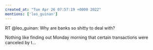 ```yaml
---
created_at: "Tue Apr 26 07:57:19 +0000 2022"
mentions: ['leo_guinan']
---
```


RT @leo_guinan: Why are banks so shitty to deal with?

Nothing like finding out Monday morning that certain transactions were canceled by t…